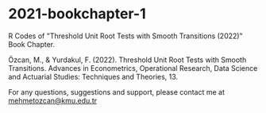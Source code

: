 # 2021-bookchapter-1
R Codes of "Threshold Unit Root Tests with Smooth Transitions (2022)" Book Chapter. 

Özcan, M., & Yurdakul, F. (2022). Threshold Unit Root Tests with Smooth Transitions. Advances in Econometrics, Operational Research, Data Science and Actuarial Studies: Techniques and Theories, 13.

For any questions, suggestions and support, please contact me at mehmetozcan@kmu.edu.tr 
